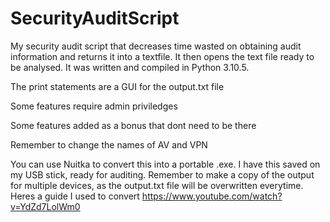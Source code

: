 # SecurityAuditScript
My security audit script that decreases time wasted on obtaining audit information and returns it into a textfile. It then opens the text file ready to be analysed.
It was written and compiled in Python 3.10.5. 

The print statements are a GUI for the output.txt file

Some features require admin priviledges

Some features added as a bonus that dont need to be there

Remember to change the names of AV and VPN

You can use Nuitka to convert this into a portable .exe. I have this saved on my USB stick, ready for auditing. Remember to make a copy of the output for multiple
devices, as the output.txt file will be overwritten everytime.
Heres a guide I used to convert https://www.youtube.com/watch?v=YdZd7LolWm0

